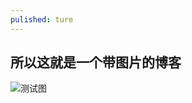```yaml
---
pulished: ture
---    
```


## 所以这就是一个带图片的博客    

![测试图]({{site.baseurl}}/image/testpic.png)      

        




   
 
 
